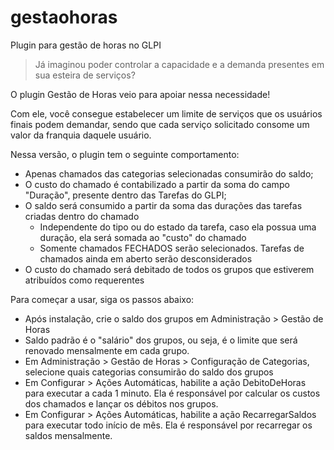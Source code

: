 # gestaohoras
Plugin para gestão de horas no GLPI

> Já imaginou poder controlar a capacidade e a demanda presentes em sua esteira de serviços? 

O plugin Gestão de Horas veio para apoiar nessa necessidade! 

Com ele, você consegue estabelecer um limite de serviços que os usuários finais podem demandar, sendo que cada serviço solicitado consome um valor da franquia daquele usuário. 

Nessa versão, o plugin tem o seguinte comportamento:
*  Apenas chamados das categorias selecionadas consumirão do saldo;
*  O custo do chamado é contabilizado a partir da soma do campo "Duração", presente dentro das Tarefas do GLPI;
*  O saldo será consumido a partir da soma das durações das tarefas criadas dentro do chamado
   *  Independente do tipo ou do estado da tarefa, caso ela possua uma duração, ela será somada ao "custo" do chamado
   *  Somente chamados FECHADOS serão selecionados. Tarefas de chamados ainda em aberto serão desconsiderados
*  O custo do chamado será debitado de todos os grupos que estiverem atribuídos como requerentes

Para começar a usar, siga os passos abaixo:
*  Após instalação, crie o saldo dos grupos em Administração > Gestão de Horas
  *  Saldo padrão é o "salário" dos grupos, ou seja, é o limite que será renovado mensalmente em cada grupo.
*  Em Administração > Gestão de Horas > Configuração de Categorias, selecione quais categorias consumirão do saldo dos grupos
*  Em Configurar > Ações Automáticas, habilite a ação DebitoDeHoras para executar a cada 1 minuto. Ela é responsável por calcular os custos dos chamados e lançar os débitos nos grupos.
* Em Configurar > Ações Automáticas, habilite a ação RecarregarSaldos para executar todo início de mês. Ela é responsável por recarregar os saldos mensalmente.
